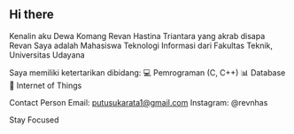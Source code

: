 ## Hi there

Kenalin aku Dewa Komang Revan Hastina Triantara yang akrab disapa Revan
Saya adalah Mahasiswa Teknologi Informasi dari Fakultas Teknik, Universitas Udayana

Saya memiliki ketertarikan dibidang:
💻 Pemrograman (C, C++)
📊 Database 
🤖 Internet of Things 

Contact Person
Email: putusukarata1@gmail.com
Instagram: @revnhas

Stay Focused 
